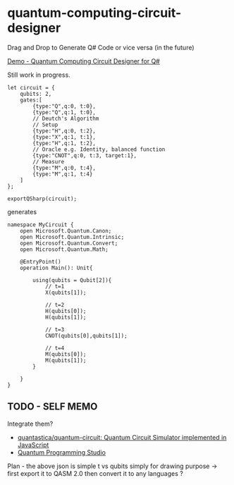 # quantum-computing-circuit-designer
Drag and Drop to Generate Q# Code or vice versa (in the future)

[Demo - Quantum Computing Circuit Designer for Q#](https://kiichi.github.io/quantum-computing-circuit-designer/)

Still work in progress.

```
let circuit = {
    qubits: 2,
    gates:[
        {type:"Q",q:0, t:0},
        {type:"Q",q:1, t:0},
        // Deutch's Algorithm
        // Setup
        {type:"H",q:0, t:2},
        {type:"X",q:1, t:1},
        {type:"H",q:1, t:2},
        // Oracle e.g. Identity, balanced function
        {type:"CNOT",q:0, t:3, target:1},
        // Measure
        {type:"M",q:0, t:4},
        {type:"M",q:1, t:4}
    ]
};
```

```
exportQSharp(circuit);
```

generates

```
namespace MyCircuit {
    open Microsoft.Quantum.Canon;
    open Microsoft.Quantum.Intrinsic;
    open Microsoft.Quantum.Convert;
    open Microsoft.Quantum.Math;

    @EntryPoint()
    operation Main(): Unit{

        using(qubits = Qubit[2]){
            // t=1
			X(qubits[1]);

			// t=2
			H(qubits[0]);
			H(qubits[1]);

			// t=3
			CNOT(qubits[0],qubits[1]);

			// t=4
			M(qubits[0]);
			M(qubits[1]);
        }
            
    }
}
```


## TODO - SELF MEMO

Integrate them? 
- [quantastica/quantum-circuit: Quantum Circuit Simulator implemented in JavaScript](https://github.com/quantastica/quantum-circuit)
- [Quantum Programming Studio](https://quantum-circuit.com/qconvert)


Plan - the above json is simple t vs qubits simply for drawing purpose -> first export it to QASM 2.0 then convert it to any languages ?
